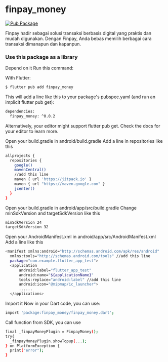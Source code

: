 # finpay_money

[![Pub Package](https://img.shields.io/pub/v/encrypt.svg)](https://pub.dartlang.org/packages/finpay_money)

Finpay hadir sebagai solusi transaksi berbasis digital yang praktis dan mudah digunakan. Dengan Finpay, Anda bebas memilih berbagai cara transaksi dimanapun dan kapanpun.

### Use this package as a library

Depend on it
Run this command:

With Flutter:

```bash
$ flutter pub add finpay_money
```

This will add a line like this to your package's pubspec.yaml (and run an implicit flutter pub get):

```bash
dependencies:
  finpay_money: ^0.0.2
```

Alternatively, your editor might support flutter pub get. Check the docs for your editor to learn more.

Open your build.gradle in android/build.gradle
Add a line in repositories like this

```bash
allprojects {
  repositories {
    google()
    mavenCentral()
    //add this line
    maven { url 'https://jitpack.io' }
    maven { url "https://maven.google.com" }
    jcenter()
  }
}
```

Open your build.gradle in android/app/src/build.gradle
Change minSdkVersion and targetSdkVersion like this

```bash
minSdkVersion 24
targetSdkVersion 32
```

Open your AndroidManifest.xml in android/app/src/AndroidManifest.xml
Add a line like this

```bash
<manifest xmlns:android="http://schemas.android.com/apk/res/android"
  xmlns:tools="http://schemas.android.com/tools" //add this line
  package="com.example.flutter_app_test">
  <application
      android:label="flutter_app_test"
      android:name="${applicationName}"
      tools:replace="android:label" //add this line
      android:icon="@mipmap/ic_launcher">
      ......
  </applications>
```

Import it
Now in your Dart code, you can use:

```bash
import 'package:finpay_money/finpay_money.dart';
```

Call function from SDK, you can use

```bash
final _finpayMoneyPlugin = FinpayMoney();
try{
  _finpayMoneyPlugin.showTopup(...);
} on PlatformException {
  print("error");
}
```